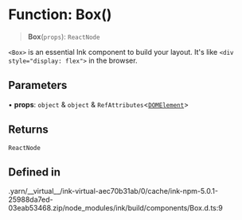 # Function: Box()

> **Box**(`props`): `ReactNode`

`<Box>` is an essential Ink component to build your layout. It's like `<div style="display: flex">` in the browser.

## Parameters

• **props**: `object` & `object` & `RefAttributes`\<[`DOMElement`](../type-aliases/DOMElement.md)\>

## Returns

`ReactNode`

## Defined in

.yarn/\_\_virtual\_\_/ink-virtual-aec70b31ab/0/cache/ink-npm-5.0.1-25988da7ed-03eab53468.zip/node\_modules/ink/build/components/Box.d.ts:9

